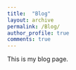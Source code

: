 ```yaml
---
title:  "Blog"
layout: archive
permalink: /Blog/
author_profile: true
comments: true
---
```


This is my blog page.
